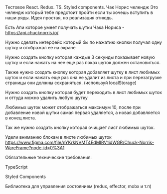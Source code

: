 Тестовое React. Redux. TS. Styled components.
Чак Норис челендж
Это челендж который тебе предстоит пройти если ты хочешь вступить в наши ряды.
Идея простая, но реализация отнюдь.

Есть Апи которое умеет получать шутки Чака Нориса - https://api.chucknorris.io/

Нужно сделать интерфейс который бы по нажатию кнопки получал одну шутку и отображал ее на экране

Нужно создать кнопку которая каждые 3 секунды показывает новую шутку и если нажать на нее еще раз показ шуток должен остановиться.

Также нужно создать кнопку которая добавляет шутку в лист любимых шуток и если нажать еще раз она ее удалит из листа и при перезагрузке страницы они должны сохраняться. (используй localStorage)

Нужно создать кнопку которая будет переходить в лист любимых шуток и оттуда можно удалить любую шутку

Любимых шуток может отображаться максимум 10, после при добавление новой шутки самая первая удаляется, а новая добавляется в конец листа.

Так же нужно создать кнопку которая очищает лист любимых шуток.

Удели вниманию блокам в листе любимых шуток https://www.figma.com/file/nYKrkNVMT4EdMIRV1idWGR/Chuck-Norris-WareFrame?node-id=0%3A1

Обязательные технические требования:

TypeScript

Styled Components

Библиотека для управления состоянием (redux, effector, mobx и т.п)